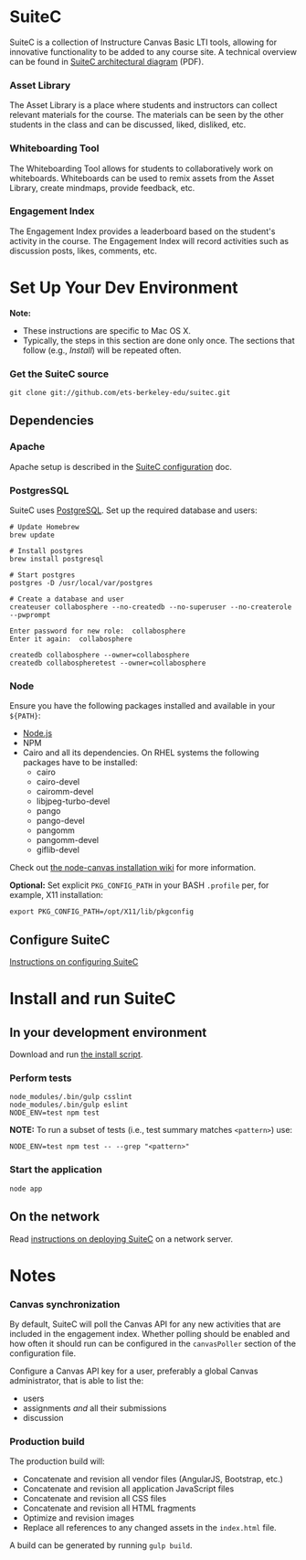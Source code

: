 # SuiteC

SuiteC is a collection of Instructure Canvas Basic LTI tools, allowing for innovative functionality to be added to any course site. A technical overview can be found in [SuiteC architectural diagram](docs/SuiteC-architectural-diagram.pdf) (PDF).

### Asset Library

The Asset Library is a place where students and instructors can collect relevant materials for the course. The materials can  be seen by the other students in the class and can be discussed, liked, disliked, etc.

### Whiteboarding Tool

The Whiteboarding Tool allows for students to collaboratively work on whiteboards. Whiteboards can be used to remix assets from the Asset Library, create mindmaps, provide feedback, etc.

### Engagement Index

The Engagement Index provides a leaderboard based on the student's activity in the course. The Engagement Index will record activities such as discussion posts, likes, comments, etc.

# Set Up Your Dev Environment

**Note:**
 - These instructions are specific to Mac OS X.
 - Typically, the steps in this section are done only once. The sections that follow (e.g., *Install*) will be repeated often.

### Get the SuiteC source

```
git clone git://github.com/ets-berkeley-edu/suitec.git
```

## Dependencies

### Apache

Apache setup is described in the [SuiteC configuration](docs/configuration.md) doc.

### PostgresSQL

SuiteC uses [PostgreSQL](http://www.postgresql.org). Set up the required database and users:

```
# Update Homebrew
brew update

# Install postgres
brew install postgresql

# Start postgres
postgres -D /usr/local/var/postgres

# Create a database and user
createuser collabosphere --no-createdb --no-superuser --no-createrole --pwprompt

Enter password for new role:  collabosphere
Enter it again:  collabosphere

createdb collabosphere --owner=collabosphere
createdb collabospheretest --owner=collabosphere
```

### Node

Ensure you have the following packages installed and available in your `${PATH}`:

 * [Node.js](http://nodejs.org)
 * NPM
 * Cairo and all its dependencies. On RHEL systems the following packages have to be installed:
   - cairo
   - cairo-devel
   - cairomm-devel
   - libjpeg-turbo-devel
   - pango
   - pango-devel
   - pangomm
   - pangomm-devel
   - giflib-devel

Check out [the node-canvas installation wiki](https://github.com/Automattic/node-canvas/wiki/Installation---Fedora) for more information.

**Optional:** Set explicit `PKG_CONFIG_PATH` in your BASH `.profile` per, for example, X11 installation:

```
export PKG_CONFIG_PATH=/opt/X11/lib/pkgconfig
```

## Configure SuiteC

[Instructions on configuring SuiteC](docs/configuration.md)

# Install and run SuiteC

## In your development environment

Download and run [the install script](https://github.com/ets-berkeley-edu/suitec-ops/blob/master/scripts/install-locally.sh).

### Perform tests

```
node_modules/.bin/gulp csslint
node_modules/.bin/gulp eslint
NODE_ENV=test npm test
```

**NOTE:** To run a subset of tests (i.e., test summary matches `<pattern>`) use:
```
NODE_ENV=test npm test -- --grep "<pattern>"
```

### Start the application

```
node app
```

## On the network

Read [instructions on deploying SuiteC](docs/deployment.md) on a network server.

# Notes

### Canvas synchronization

By default, SuiteC will poll the Canvas API for any new activities that are included in the
engagement index. Whether polling should be enabled and how often it should run can be configured
in the `canvasPoller` section of the configuration file.

Configure a Canvas API key for a user, preferably a global Canvas administrator, that is able to list the:
 - users
 - assignments *and* all their submissions
 - discussion

### Production build

The production build will:
 - Concatenate and revision all vendor files (AngularJS, Bootstrap, etc.)
 - Concatenate and revision all application JavaScript files
 - Concatenate and revision all CSS files
 - Concatenate and revision all HTML fragments
 - Optimize and revision images
 - Replace all references to any changed assets in the `index.html` file.

A build can be generated by running `gulp build`.
